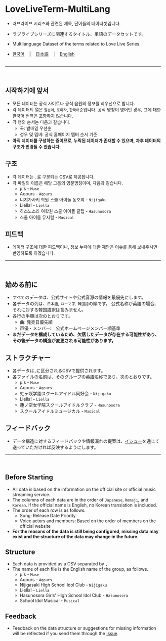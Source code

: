 # LoveLiveTerm-MultiLang
- 러브라이브 시리즈와 관련된 제목, 단어들의 데이터셋입니다.
- ラブライブシリーズに関連するタイトル、単語のデータセットです。
- Multilanguage Dataset of the terms related to Love Live Series.

- <a href="#korean" >한국어</a> &nbsp;&nbsp;&nbsp;|&nbsp;&nbsp;&nbsp; <a href="#japanese" >日本語</a> &nbsp;&nbsp;&nbsp;|&nbsp;&nbsp;&nbsp; <a href="#english" >English</a>
<br></br>

***

<div id="korean"></div>
<br>

## 시작하기에 앞서
- 모든 데이터는 공식 사이트나 공식 음원의 정보를 최우선으로 합니다.
- 각 데이터의 열은 ```일본어```, ```로마자```, ```한국어```순입니다. 공식 명칭이 영어인 경우, 그에 대한 한국어 번역은 포함하지 않습니다.
- 각 행의 순서는 다음과 같습니다.
  - 곡: 발매일 우선순
  - 성우 및 멤버: 공식 홈페이지 멤버 순서 기준
- <b>아직 데이터를 구성하는 중이므로, 누락된 데이터가 존재할 수 있으며, 차후 데이터의 구조가 변경될 수 있습니다.</b>

## 구조
- 각 데이터는 ```,```로 구분되는 CSV로 제공됩니다.
- 각 파일의 이름은 해당 그룹의 영문명칭이며, 다음과 같습니다.
  - μ’s - ```Muse```
  - Aqours - ```Aqours```
  - 니지가사키 학원 스쿨 아이돌 동호회 - ```Nijigaku```
  - Liella! - ```Liella```
  - 하스노소라 여학원 스쿨 아이돌 클럽 - ```Hasunosora```
  - 스쿨 아이돌 뮤지컬 - ```Musical```

## 피드백
- 데이터 구조에 대한 피드백이나, 정보 누락에 대한 제안은 [이슈](https://github.com/AuroraCaelum/LoveLiveTerm-MultiLang/issues)를 통해 보내주시면 반영하도록 하겠습니다.


***

<div id="japanese"></div>
<br>

## 始める前に
- すべてのデータは、公式サイトや公式音源の情報を最優先にします。
- 各データの列は、```日本語```, ```ローマ字```, ```韓国語```の順です。 公式名称が英語の場合、それに対する韓国語訳は含みません。
- 各行の手順は次のとおりです。
  - 曲: 発売日優先順
  - 声優・メンバー:　公式ホームページメンバー順基準
- <b>まだデータを構成しているため、欠落したデータが存在する可能性があり、その後データの構造が変更される可能性があります。</b>

## ストラクチャー
- 各データは```,```に区分されるCSVで提供されます。
- 各ファイルの名前は、そのグループの英語名称であり、次のとおりです。
  - μ’s - ```Muse```
  - Aqours - ```Aqours```
  - 虹ヶ咲学園スクールアイドル同好会 - ```Nijigaku```
  - Liella! - ```Liella```
  - 蓮ノ空女学院スクールアイドルクラブ - ```Hasunosora```
  - スクールアイドルミュージカル - ```Musical```

## フィードバック
- データ構造に対するフィードバックや情報漏れの提案は、[イシュー](https://github.com/AuroraCaelum/LoveLiveTerm-MultiLang/issues)を通じて送っていただければ反映するようにします。


***

<div id="english"></div>
<br>

## Before Starting
- All data is based on the information on the official site or official music streaming service.
- The columns of each data are in the order of ```Japanese```, ```Romaji```, and ```Korean```. If the official name is English, no Korean translation is included.
- The order of each row is as follows.
  - Song: Release Date Priority
  - Voice actors and members: Based on the order of members on the official website
- <b>For the reasons of the data is still being configured, missing data may exist and the structure of the data may change in the future.</b>

## Structure
- Each data is provided as a CSV separated by ```,```
- The name of each file is the English name of the group, as follows.
  - μ’s - ```Muse```
  - Aqours - ```Aqours```
  - Nijigasaki High School Idol Club - ```Nijigaku```
  - Liella! - ```Liella```
  - Hasunosora Girls' High School Idol Club - ```Hasunosora```
  - School Idol Musical - ```Musical```

## Feedback
- Feedback on the data structure or suggestions for missing information will be reflected if you send them through the [Issue](https://github.com/AuroraCaelum/LoveLiveTerm-MultiLang/issues).
